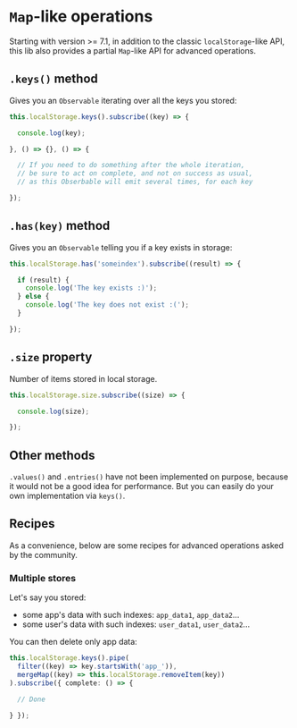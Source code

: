 # `Map`-like operations

Starting with version >= 7.1, in addition to the classic `localStorage`-like API,
this lib also provides a partial `Map`-like API for advanced operations.

## `.keys()` method

Gives you an `Observable` iterating over all the keys you stored:

```typescript
this.localStorage.keys().subscribe((key) => {

  console.log(key);

}, () => {}, () => {

  // If you need to do something after the whole iteration,
  // be sure to act on complete, and not on success as usual,
  // as this Obserbable will emit several times, for each key

});
```

## `.has(key)` method

Gives you an `Observable` telling you if a key exists in storage:

```typescript
this.localStorage.has('someindex').subscribe((result) => {

  if (result) {
    console.log('The key exists :)');
  } else {
    console.log('The key does not exist :(');
  }

});
```

## `.size` property

Number of items stored in local storage.

```typescript
this.localStorage.size.subscribe((size) => {

  console.log(size);

});
```

## Other methods

`.values()` and `.entries()` have not been implemented on purpose, because it would not be a good idea for performance.
But you can easily do your own implementation via `keys()`. 

## Recipes

As a convenience, below are some recipes for advanced operations asked by the community.

### Multiple stores

Let's say you stored:
- some app's data with such indexes: `app_data1`, `app_data2`...
- some user's data with such indexes: `user_data1`, `user_data2`...

You can then delete only app data:

```typescript
this.localStorage.keys().pipe(
  filter((key) => key.startsWith('app_')),
  mergeMap((key) => this.localStorage.removeItem(key))
).subscribe({ complete: () => {

  // Done

} });
```
